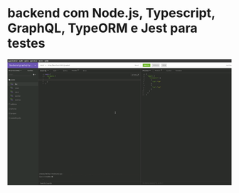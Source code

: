 # backend com Node.js, Typescript, GraphQL, TypeORM e Jest para testes

<p align="center">
  <img src="https://github.com/bruzt/backend-graphql-typeorm/blob/master/img1.gif?raw=true">
</p>
